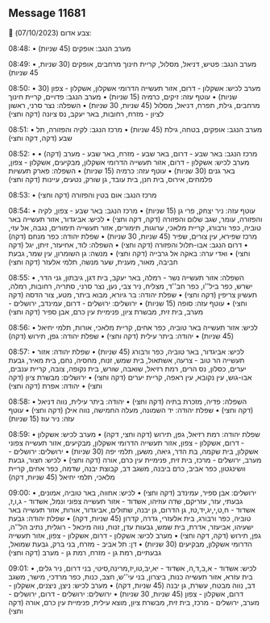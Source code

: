 ## Message 11681

🔴 צבע אדום (07/10/2023):

08:48:
• מערב הנגב: אופקים (45 שניות)

08:49:
• מערב הנגב: פטיש, דניאל, מסלול, קריית חינוך מרחבים, אופקים (30 שניות, 45 שניות)

08:50:
• מערב לכיש: אשקלון - דרום, אזור תעשייה הדרומי אשקלון, אשקלון - צפון (30 שניות)
• עוטף עזה: זיקים, כרמיה (15 שניות)
• מערב הנגב: פדויים, קריית חינוך מרחבים, גילת, תפרח, דניאל, מסלול (45 שניות, 30 שניות)
• השפלה: נצר סרני, ראשון לציון - מזרח, רחובות, באר יעקב, נס ציונה (דקה וחצי)

08:51:
• מערב הנגב: אופקים, בטחה, גילת (45 שניות)
• מרכז הנגב: לקיה והפזורה, תל שבע (דקה, דקה וחצי)

08:52:
• מרכז הנגב: באר שבע - דרום, באר שבע - מזרח, באר שבע - מערב (דקה)
• מערב לכיש: אשקלון - דרום, אזור תעשייה הדרומי אשקלון, מבקיעים, אשקלון - צפון, באר גנים (30 שניות)
• עוטף עזה: כרמיה (15 שניות)
• השפלה: פארק תעשיות פלמחים, אירוס, בית חנן, בית עובד, גן שורק, נטעים, עיינות (דקה וחצי)

08:53:
• מרכז הנגב: אום בטין והפזורה (דקה וחצי)

08:54:
• עוטף עזה: ניר יצחק, פרי גן (15 שניות)
• מרכז הנגב: באר שבע - צפון, לקיה והפזורה, עומר, שגב שלום והפזורה (דקה, דקה וחצי)
• לכיש: אביגדור, אזור תעשייה באר טוביה, כפר ורבורג, קריית מלאכי, ערוגות, תימורים, אזור תעשייה תימורים, נגבה, אל עזי, מרכז שפירא, עין צורים, שפיר (45 שניות, 30 שניות)
• שפלת יהודה: כפר מנחם (דקה)
• דרום הנגב: אבו-תלול והפזורה (דקה וחצי)
• השפלה: לוד, אחיעזר, זיתן, יגל (דקה וחצי)
• ואדי ערה: באקה אל גרבייה (דקה וחצי)
• מנשה: גן השומרון, עין שמר, גבעת חביבה, מאור, מענית, שער מנשה, תלמי אלעזר (דקה וחצי)

08:55:
• השפלה: אזור תעשייה נשר - רמלה, באר יעקב, בית דגן, גיבתון, גני הדר, ישרש, כפר ביל''ו, כפר חב''ד, מצליח, ניר צבי, נען, נצר סרני, סתריה, רחובות, רמלה, תעשיון צריפין (דקה וחצי)
• שפלת יהודה: בר גיורא, מבוא ביתר, מטע, צור הדסה (דקה וחצי)
• עוטף עזה: סופה (15 שניות)
• ירושלים: ירושלים - דרום, עמינדב, ירושלים - מערב, בית זית, מבשרת ציון, פנימיית עין כרם, אבן ספיר (דקה וחצי)

08:56:
• לכיש: אזור תעשייה באר טוביה, כפר אחים, קריית מלאכי, אורות, תלמי יחיאל (45 שניות)
• יהודה: ביתר עילית (דקה וחצי)
• שפלת יהודה: גפן, תירוש (דקה)

08:57:
• לכיש: אביגדור, באר טוביה, כפר ורבורג (45 שניות)
• שפלת יהודה: אזור תעשייה הר טוב - צרעה, אשתאול, בית שמש, זנוח, מחסיה, נחם, בית מאיר, גבעת יערים, כסלון, נס הרים, רמת רזיאל, שואבה, שורש, בית נקופה, צובה, קריית ענבים, אבו-גוש, עין נקובא, עין ראפה, קריית יערים (דקה וחצי)
• ירושלים: מבשרת ציון (דקה וחצי)
• יהודה: אפרת (דקה וחצי)

08:58:
• השפלה: פדיה, מזכרת בתיה (דקה וחצי)
• יהודה: ביתר עילית, נווה דניאל (דקה וחצי)
• שפלת יהודה: יד השמונה, מעלה החמישה, נווה אילן (דקה וחצי)
• עוטף עזה: ניר עוז (15 שניות)

08:59:
• שפלת יהודה: רמת רזיאל, גפן, תירוש (דקה וחצי, דקה)
• מערב לכיש: אשקלון - דרום, אשקלון - צפון, אזור תעשייה הדרומי אשקלון, מבקיעים, אזור תעשייה צפוני אשקלון, בית שקמה, בת הדר, גיאה, משען, תלמי יפה (30 שניות)
• ירושלים: ירושלים - מערב, ירושלים - מרכז, בית זית, פנימיית עין כרם, אורה (דקה וחצי)
• לכיש: חצור, גבעת וושינגטון, כפר אביב, כרם ביבנה, משגב דב, קבוצת יבנה, שדמה, כפר אחים, קריית מלאכי, תלמי יחיאל (45 שניות, דקה)

09:00:
• ירושלים: אבן ספיר, עמינדב (דקה וחצי)
• לכיש: אחווה, באר טוביה, אמונים, גבעתי, עזר, עזריקם, שדה עוזיהו, אשדוד - אזור תעשייה צפוני ונמל, אשדוד - ג,ו,ז, אשדוד - ח,ט,י,יג,יד,טז, גן הדרום, גן יבנה, שתולים, אביגדור, אורות, אזור תעשייה באר טוביה, כפר ורבורג, בית אלעזרי, גדרה, קדרון (45 שניות, דקה)
• שפלת יהודה: גבעת ישעיהו, אביעזר, אדרת, בית שמש, גבעות עדן, זנוח, נווה מיכאל - רוגלית, נתיב הל''ה, גפן, תירוש (דקה, דקה וחצי)
• מערב לכיש: אשקלון - דרום, אשקלון - צפון, אזור תעשייה הדרומי אשקלון, מבקיעים (30 שניות)
• דן: תל אביב - מזרח, בני ברק, גבעת שמואל, גבעתיים, רמת גן - מזרח, רמת גן - מערב (דקה וחצי)

09:01:
• לכיש: אשדוד - א,ב,ד,ה, אשדוד - יא,יב,טו,יז,מרינה,סיטי, בני דרום, ניר גלים, בית עזרא, אזור תעשייה כנות, ביצרון, בני עי''ש, חצב, כנות, כפר מרדכי, מישר, משגב דב, נווה מבטח, עשרת, גן יבנה (45 שניות, דקה)
• מערב לכיש: ניצן, ניצנים, אשקלון - דרום, אשקלון - צפון (45 שניות, 30 שניות)
• ירושלים: ירושלים - דרום, ירושלים - מערב, ירושלים - מרכז, בית זית, מבשרת ציון, מוצא עילית, פנימיית עין כרם, אורה (דקה וחצי)

